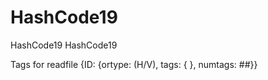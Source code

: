 # HashCode19
HashCode19
HashCode19




Tags for readfile
{ID: {ortype: (H/V), tags: {  }, numtags: ##}}
